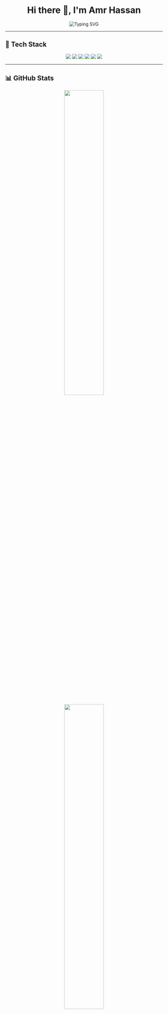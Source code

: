 <h1 align="center">
  Hi there 👋, I'm Amr Hassan
</h1>

<p align="center">
  <img src="https://readme-typing-svg.herokuapp.com?font=Fira+Code&size=22&pause=1000&color=1F72F7&width=600&lines=Machine+Learning+%7C+Data+Science+%7C+AI+Engineer;Passionate+about+Technology+%26+Problem+Solving;Always+Learning+New+Things" alt="Typing SVG" />
</p>

---

## 🚀 Tech Stack
<p align="center">
  <img src="https://img.shields.io/badge/Python-3776AB?style=for-the-badge&logo=python&logoColor=white"/>
  <img src="https://img.shields.io/badge/C++-00599C?style=for-the-badge&logo=cplusplus&logoColor=white"/>
  <img src="https://img.shields.io/badge/Java-ED8B00?style=for-the-badge&logo=java&logoColor=white"/>
  <img src="https://img.shields.io/badge/Machine%20Learning-009688?style=for-the-badge&logo=tensorflow&logoColor=white"/>
  <img src="https://img.shields.io/badge/Deep%20Learning-FF6F00?style=for-the-badge&logo=pytorch&logoColor=white"/>
  <img src="https://img.shields.io/badge/Computer%20Vision-5C3EE8?style=for-the-badge&logo=opencv&logoColor=white"/>
</p>

---

## 📊 GitHub Stats
<p align="center">
  <img width="50%" src="https://github-readme-stats.vercel.app/api?username=AmrHassanKhalaf&show_icons=true&theme=radical"/>
</p>

<p align="center">
  <img width="50%" src="https://github-readme-streak-stats.herokuapp.com/?user=AmrHassanKhalaf&theme=radical"/>
</p>

<p align="center">
  <img width="50%" src="https://github-readme-stats.vercel.app/api/top-langs/?username=AmrHassanKhalaf&layout=compact&theme=radical"/>
</p>

---

## 📞 Contact Me
<p align="center">
  <a href="https://www.linkedin.com/in/amrhk">
    <img src="https://img.shields.io/badge/LinkedIn-0077B5?style=for-the-badge&logo=linkedin&logoColor=white"/>
  </a>
  <a href="https://t.me/@AmrHKH">
    <img src="https://img.shields.io/badge/Telegram-2CA5E0?style=for-the-badge&logo=telegram&logoColor=white"/>
  </a>
  <a href="mailto:amrhassankofficial@gmail.com">
    <img src="https://img.shields.io/badge/Gmail-D14836?style=for-the-badge&logo=gmail&logoColor=white"/>
  </a>
</p>

---

🔥 Passionate about AI & Machine Learning | Open to collaborations! 🚀
